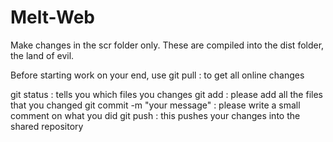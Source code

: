 # Melt-Web

Make changes in the scr folder only. These are compiled into the dist folder, the land of evil.

Before starting work on your end, use 
git pull : to get all online changes

git status : tells you which files you changes
git add : please add all the files that you changed
git commit -m "your message" : please write a small comment on what you did
git push : this pushes your changes into the shared repository

